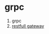 # grpc
1. grpc 
2. [restfull gateway](https://github.com/lienhua34/notes/tree/master/grpc/helloworld_restful_swagger)
